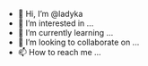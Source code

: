 - 👋 Hi, I’m @ladyka
- 👀 I’m interested in ...
- 🌱 I’m currently learning ...
- 💞️ I’m looking to collaborate on ...
- 📫 How to reach me ...

<!---
ladyka/ladyka is a ✨ special ✨ repository because its `README.md` (this file) appears on your GitHub profile.
You can click the Preview link to take a look at your changes.
--->
